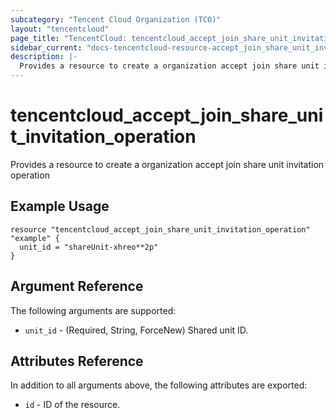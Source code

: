 ```yaml
---
subcategory: "Tencent Cloud Organization (TCO)"
layout: "tencentcloud"
page_title: "TencentCloud: tencentcloud_accept_join_share_unit_invitation_operation"
sidebar_current: "docs-tencentcloud-resource-accept_join_share_unit_invitation_operation"
description: |-
  Provides a resource to create a organization accept join share unit invitation operation
---
```


# tencentcloud_accept_join_share_unit_invitation_operation

Provides a resource to create a organization accept join share unit invitation operation

## Example Usage

```hcl
resource "tencentcloud_accept_join_share_unit_invitation_operation" "example" {
  unit_id = "shareUnit-xhreo**2p"
}
```

## Argument Reference

The following arguments are supported:

* `unit_id` - (Required, String, ForceNew) Shared unit ID.

## Attributes Reference

In addition to all arguments above, the following attributes are exported:

* `id` - ID of the resource.




